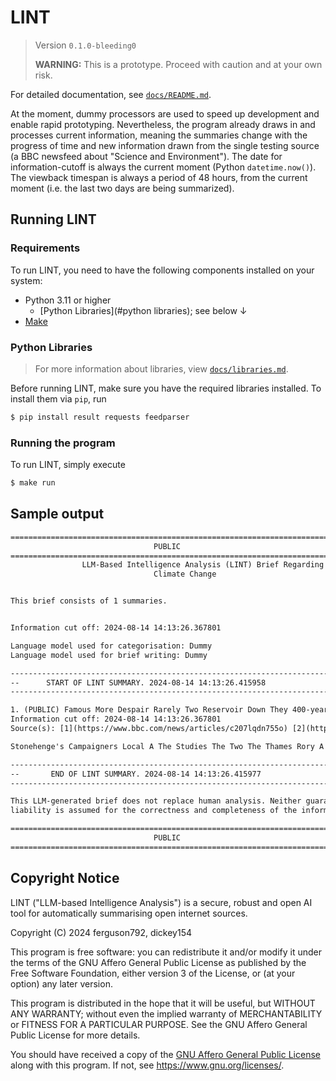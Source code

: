 # LINT
> Version `0.1.0-bleeding0`
>
> **WARNING:** This is a prototype. Proceed with caution and at your own risk.

For detailed documentation, see [`docs/README.md`](docs/README.md).

At the moment, dummy processors are used to speed up development and enable rapid prototyping.
Nevertheless, the program already draws in and processes current information, meaning the summaries change
with the progress of time and new information drawn from the single testing source (a BBC newsfeed
about "Science and Environment"). The date for information-cutoff is always the current moment
(Python `datetime.now()`). The viewback timespan is always a period of 48 hours, from the current moment
(i.e. the last two days are being summarized).

## Running LINT

### Requirements
To run LINT, you need to have the following components installed on your system:

* Python 3.11 or higher
    * [Python Libraries](#python libraries); see below ↓
* [Make](https://en.wikipedia.org/wiki/Make_(software))

### Python Libraries
> For more information about libraries, view [`docs/libraries.md`](docs/libraries.md).

Before running LINT, make sure you have the required libraries installed.
To install them via `pip`, run
```sh
$ pip install result requests feedparser
```

### Running the program
To run LINT, simply execute
```sh
$ make run
```

## Sample output
```txt
================================================================================
                                PUBLIC
================================================================================
                LLM-Based Intelligence Analysis (LINT) Brief Regarding
                                Climate Change


This brief consists of 1 summaries.


Information cut off: 2024-08-14 14:13:26.367801

Language model used for categorisation: Dummy
Language model used for brief writing: Dummy

---------------------------------------------------------------------------------
--      START OF LINT SUMMARY. 2024-08-14 14:13:26.415958                      --
---------------------------------------------------------------------------------

1. (PUBLIC) Famous More Despair Rarely Two Reservoir Down They 400-year Water Witness World's X-rays Government Complex UK Oxygen Europe's Satellite Musk's Who
Information cut off: 2024-08-14 14:13:26.367801
Source(s): [1](https://www.bbc.com/news/articles/c207lqdn755o) [2](https://www.bbc.com/news/articles/cy4ldkpz1klo) [+ 19 sources...]

Stonehenge's Campaigners Local A The Studies The Two The Thames Rory A The The Scientists The The After A The A

---------------------------------------------------------------------------------
--       END OF LINT SUMMARY. 2024-08-14 14:13:26.415977                       --
---------------------------------------------------------------------------------

This LLM-generated brief does not replace human analysis. Neither guarantee nor
liability is assumed for the correctness and completeness of the information.

================================================================================
                                PUBLIC
================================================================================
```

## Copyright Notice

LINT ("LLM-based Intelligence Analysis") is a secure, robust and open AI tool for automatically summarising open internet sources.

Copyright (C) 2024  ferguson792, dickey154

This program is free software: you can redistribute it and/or modify
it under the terms of the GNU Affero General Public License as
published by the Free Software Foundation, either version 3 of the
License, or (at your option) any later version.

This program is distributed in the hope that it will be useful,
but WITHOUT ANY WARRANTY; without even the implied warranty of
MERCHANTABILITY or FITNESS FOR A PARTICULAR PURPOSE.  See the
GNU Affero General Public License for more details.

You should have received a copy of the [GNU Affero General Public License](LICENSE.txt)
along with this program.  If not, see <https://www.gnu.org/licenses/>.

